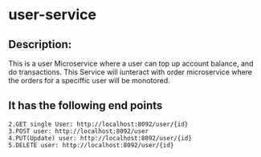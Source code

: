 # user-service
## Description:
 This is a user Microservice where a user can top up account balance, 
and do transactions. This Service will iunteract with order microservice where the orders for a speciffic user 
will be monotored.
## It has the following end points
```1.GET all users: http://localhost:8092/user/all
2.GET single User: http://localhost:8092/user/{id}
3.POST user: http://localhost:8092/user
4.PUT(Update) user: http://localhost:8092/user/{id}
5.DELETE user: http://localhost:8092/user/{id}
```

